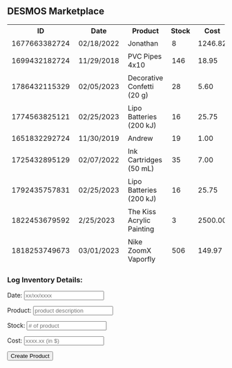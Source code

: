<style>
    table {
        table-layout:auto;
    }

    .star:hover {
        filter: brightness(95%);
        transition: filter 0.2s;
    }

    .star {
        cursor: pointer
    }

    .main td span {
        cursor: pointer;
    }

    .quantity {
        text-align:right
    }

    td {
        padding:5px 10px;
    }

    input.search {
        color: #434343;
        border: 0px;    
        margin-left: 2%;
        width: 86.7%;
        white-space: nowrap
    }

    input.check {
        margin-right: 2%
    }

    input.adders{
        width:100%
    }
</style>

<h2>DESMOS Marketplace</h2>

<table id="table1">
  <thead>
  <tr>
    <th>ID</th>
    <th>Date</th>
    <th>Product</th>
    <th>Stock</th>
    <th>Cost</th>
  </tr>
  <tr>
    <td>1677663382724</td>
    <td>02/18/2022</td>
    <td>Jonathan</td>
    <td>8</td>
    <td>1246.82</td>
  </tr>
  <tr>
    <td>1699432182724</td>
    <td>11/29/2018</td>
    <td>PVC Pipes 4x10</td>
    <td>146</td>
    <td>18.95</td>
  </tr>
  <tr>
    <td>1786432115329</td>
    <td>02/05/2023</td>
    <td>Decorative Confetti (20 g)</td>
    <td>28</td>
    <td>5.60</td>
  </tr>
    <tr>
    <td>1774563825121</td>
    <td>02/25/2023</td>
    <td>Lipo Batteries (200 kJ)</td>
    <td>16</td>
    <td>25.75</td>
  </tr>
  <tr>
    <td>1651832292724</td>
    <td>11/30/2019</td>
    <td>Andrew</td>
    <td>19</td>
    <td>1.00</td>
  </tr>
  <tr>
    <td>1725432895129</td>
    <td>02/07/2022</td>
    <td>Ink Cartridges (50 mL)</td>
    <td>35</td>
    <td>7.00</td>
  </tr>
  <tr>
    <td>1792435757831</td>
    <td>02/25/2023</td>
    <td>Lipo Batteries (200 kJ)</td>
    <td>16</td>
    <td>25.75</td>
  </tr>
  <tr>
    <td>1822453679592</td>
    <td>2/25/2023</td>
    <td>The Kiss Acrylic Painting</td>
    <td>3</td>
    <td>2500.00</td>
  </tr>
  <tr>
    <td>1818253749673</td>
    <td>03/01/2023</td>
    <td>Nike ZoomX Vaporfly</td>
    <td>506</td>
    <td>149.97</td>
  </tr>
  </thead>
  <tbody id="result">
    <!-- javascript generated data -->
  </tbody>
</table>

<h3>Log Inventory Details:</h3>
<form action="javascript:create_user()">
    <p><label>
        Date:
        <input type="text" name="date" id="date" placeholder="xx/xx/xxxx" pattern = "[0-9]{2}/[0-9]{2}/[0-9]{4}" required>
    </label></p>
    <p><label>
        Product:
        <input type="text" name="product" id="product" placeholder="product description" required>
    </label></p>
    <p><label>
        Stock:
        <input type="text" name="stock" id="stock" placeholder="# of product" pattern="[0-9]{1-5}" required>
    </label></p>
    <p><label>
        Cost:
        <input type="text" name="cost" id="cost" placeholder="xxxx.xx (in $)" pattern = "[0-9]{1-4}.[0-9]{2}" required>
    </label></p>
    <p>
        <button onclick="myFunction()">Create Product</button>
    </p>
</form>


<script>
  // prepare HTML result container for new output
  const resultContainer = document.getElementById("result");
  // prepare URL's to allow easy switch from deployment and localhost
  var url = "https://jasj-inventory.duckdns.org/api/market"
  //url = "http://localhost:8086/api/users"
  

  // const create_fetch = url + '/create';
  // const read_fetch = url + '/';

  // Load users on page entry
  read_users();


  // Display User Table, data is fetched from Backend Database
  function read_users() {
    // prepare fetch options
    const read_options = {
      method: 'GET', // *GET, POST, PUT, DELETE, etc.
      mode: 'cors', // no-cors, *cors, same-origin
      cache: 'default', // *default, no-cache, reload, force-cache, only-if-cached
      credentials: 'omit', // include, *same-origin, omit
      headers: {
        'Content-Type': 'application/json'
      },
    };

    // fetch the data from API
    fetch(read_fetch, read_options)
      // response is a RESTful "promise" on any successful fetch
      .then(response => {
        // check for response errors
        if (response.status !== 200) {
            const errorMsg = 'Database read error: ' + response.status;
            console.log(errorMsg);
            const tr = document.createElement("tr");
            const td = document.createElement("td");
            td.innerHTML = errorMsg;
            tr.appendChild(td);
            resultContainer.appendChild(tr);
            return;
        }
        // valid response will have json data
        response.json().then(data => {
            console.log(data);
            for (let row in data) {
              console.log(data[row]);
              add_row(data[row]);
            }
        })
    })
    // catch fetch errors (ie ACCESS to server blocked)
    .catch(err => {
      console.error(err);
      const tr = document.createElement("tr");
      const td = document.createElement("td");
      td.innerHTML = err;
      tr.appendChild(td);
      resultContainer.appendChild(tr);
    });
  }

  function create_user(){
    //Validate Password (must be 6-20 characters in len)
    //verifyPassword("click");
    const body = {
        date: document.getElementById("date").value,
        product: document.getElementById("product").value,
        cost: document.getElementById("cost").value,
        stock: document.getElementById("stock").value
    };
    const requestOptions = {
        method: 'POST',
        body: JSON.stringify(body),
        headers: {
            "content-type": "application/json",
            'Authorization': 'Bearer my-token',
        },
    };

    // URL for Create API
    // Fetch API call to the database to create a new user
    fetch(create_fetch, requestOptions)
      .then(response => {
        // trap error response from Web API
        if (response.status !== 200) {
          const errorMsg = 'Database create error: ' + response.status;
          console.log(errorMsg);
          const tr = document.createElement("tr");
          const td = document.createElement("td");
          td.innerHTML = errorMsg;
          tr.appendChild(td);
          resultContainer.appendChild(tr);
          return;
        }
        // response contains valid result
        response.json().then(data => {
            console.log(data);
            //add a table row for the new/created userid
            add_row(data);
        })
    })
  }

  function add_row(data) {
    const tr = document.createElement("tr");
    const date = document.createElement("td");
    const product = document.createElement("td");
    const cost = document.createElement("td")
    const stock = document.createElement("td");
  

    // obtain data that is specific to the API
    date.innerHTML = data.date; 
    product.innerHTML = data.product; 
    cost.innerHTML = data.cost;
    stock.innerHTML = data.stock;  

    // add HTML to container
    tr.appendChild(date);
    tr.appendChild(product);
    tr.appendChild(cost);
    tr.appendChild(stock);

    resultContainer.appendChild(tr);
  }

  function myFunction() {
  var table = document.getElementById("table1");
  var row = table.insertRow(-1);
  var cell1 = row.insertCell(0);
  var cell2 = row.insertCell(1);
  var cell3 = row.insertCell(2);
  var cell4 = row.insertCell(3);
  var cell5 = row.insertCell(4);
  cell1.innerHTML = Date.now();
  cell2.innerHTML = document.getElementById('date').value;
  cell3.innerHTML = document.getElementById('product').value;
  cell4.innerHTML = document.getElementById('stock').value;
  cell5.innerHTML = document.getElementById('cost').value;
}

</script>